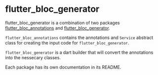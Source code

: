# flutter_bloc_generator

flutter_bloc_generator is a combination of two packages
[flutter_bloc_annotations](
https://github.com/CallumIddon/flutter_bloc_generator/tree/master/flutter_bloc_annotations) and
[flutter_bloc_generator](
https://github.com/CallumIddon/flutter_bloc_generator/tree/master/flutter_bloc_generator).

`flutter_bloc_annotations` contains the annotations and `Service` abstract class for creating the input code for
`flutter_bloc_generator`.

`flutter_bloc_generator` is a dart builder that will convert the annotations into the nessecary
classes.

Each package has its own documentation in its README.